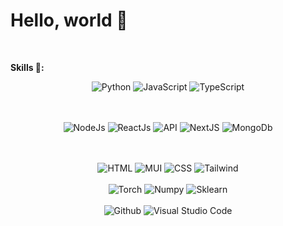 
# Hello, world 👋

</br>

**Skills 🚀:**
<div align="center">
  <img alt="Python" src="https://img.shields.io/badge/Python-3776AB.svg?style=for-the-badge&logo=Python&logoColor=white"/>
  <img alt="JavaScript" src="https://img.shields.io/badge/JavaScript-F7DF1E.svg?style=for-the-badge&logo=JavaScript&logoColor=black"/>
  <img alt="TypeScript" src="https://img.shields.io/badge/TypeScript-3178C6.svg?style=for-the-badge&logo=TypeScript&logoColor=white"/>
  
  <br><br>
  <img alt="NodeJs" src="https://img.shields.io/badge/Node.js-339933.svg?style=for-the-badge&logo=nodedotjs&logoColor=white"/>
  <img alt="ReactJs" src="https://img.shields.io/badge/React-61DAFB.svg?style=for-the-badge&logo=React&logoColor=black"/>
  <img alt="API" src="https://img.shields.io/badge/FastAPI-009688.svg?style=for-the-badge&logo=FastAPI&logoColor=white"/>
  <img alt="NextJS" src="https://img.shields.io/badge/Next.js-000?logo=nextdotjs&logoColor=fff&style=for-the-badge"/>
  <img alt="MongoDb" src="https://img.shields.io/badge/MongoDB-4EA94B?style=for-the-badge&logo=mongodb&logoColor=white"/>
  
  
  <br><br>
  <img alt="HTML" src="https://img.shields.io/badge/HTML5-E34F26.svg?style=for-the-badge&logo=HTML5&logoColor=white"/>
  <img alt="MUI" src="https://img.shields.io/badge/MUI-007FFF.svg?style=for-the-badge&logo=MUI&logoColor=white"/>
  <img alt="CSS" src="https://img.shields.io/badge/CSS%20Wizardry-F43059.svg?style=for-the-badge&logo=CSS-Wizardry&logoColor=white"/>
  <img alt="Tailwind" src="https://img.shields.io/badge/Tailwind_CSS-38B2AC?style=for-the-badge&logo=tailwind-css&logoColor=white"/>
  <br><br>
  <img alt="Torch" src="https://img.shields.io/badge/PyTorch-EE4C2C.svg?style=for-the-badge&logo=PyTorch&logoColor=white"/>
  <img alt="Numpy" src="https://img.shields.io/badge/NumPy-013243.svg?style=for-the-badge&logo=NumPy&logoColor=white"/>
  <img alt="Sklearn" src="https://img.shields.io/badge/scikitlearn-F7931E.svg?style=for-the-badge&logo=scikit-learn&logoColor=white"/>
  <br><br>
  <img alt="Github" src="https://img.shields.io/badge/GitHub-181717.svg?style=for-the-badge&logo=GitHub&logoColor=white"/>
  <img alt="Visual Studio Code" src="https://img.shields.io/badge/Visual_Studio_Code-0078D4?style=for-the-badge&logo=visual%20studio%20code&logoColor=white"/>
</div>
